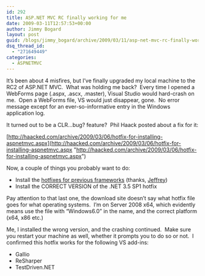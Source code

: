 ```yaml
---
id: 292
title: ASP.NET MVC RC finally working for me
date: 2009-03-11T12:57:53+00:00
author: Jimmy Bogard
layout: post
guid: /blogs/jimmy_bogard/archive/2009/03/11/asp-net-mvc-rc-finally-working-for-me.aspx
dsq_thread_id:
  - "271649449"
categories:
  - ASPNETMVC
---
```

It’s been about 4 misfires, but I’ve finally upgraded my local machine to the RC2 of ASP.NET MVC.&#160; What was holding me back?&#160; Every time I opened a WebForms page (.aspx, .ascx, .master), Visual Studio would hard-crash on me.&#160; Open a WebForms file, VS would just disappear, gone.&#160; No error message except for an ever-so-informative entry in the Windows application log.

It turned out to be a CLR…bug? feature?&#160; Phil Haack posted about a fix for it:

[http://haacked.com/archive/2009/03/06/hotfix-for-installing-aspnetmvc.aspx](http://haacked.com/archive/2009/03/06/hotfix-for-installing-aspnetmvc.aspx "http://haacked.com/archive/2009/03/06/hotfix-for-installing-aspnetmvc.aspx")

Now, a couple of things you probably want to do:

  * Install the [hotfixes for previous frameworks](http://www.microsoft.com/downloads/details.aspx?FamilyID=98E83614-C30A-4B75-9E05-0A9C3FBDD20D&displaylang=en) (thanks, [Jeffrey](http://jeffreypalermo.com/))
  * Install the CORRECT VERSION of the .NET 3.5 SP1 hotfix

Pay attention to that last one, the download site doesn’t say what hotfix file goes for what operating systems.&#160; I’m on Server 2008 x64, which evidently means use the file with “Windows6.0” in the name, and the correct platform (x64, x86 etc.)

Me, I installed the wrong version, and the crashing continued.&#160; Make sure you restart your machine as well, whether it prompts you to do so or not.&#160; I confirmed this hotfix works for the following VS add-ins:

  * Gallio
  * ReSharper
  * TestDriven.NET